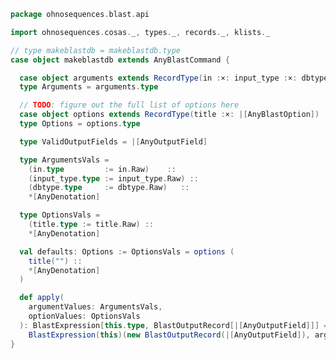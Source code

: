 
```scala
package ohnosequences.blast.api

import ohnosequences.cosas._, types._, records._, klists._

// type makeblastdb = makeblastdb.type
case object makeblastdb extends AnyBlastCommand {

  case object arguments extends RecordType(in :×: input_type :×: dbtype :×: |[AnyBlastOption])
  type Arguments = arguments.type

  // TODO: figure out the full list of options here
  case object options extends RecordType(title :×: |[AnyBlastOption])
  type Options = options.type

  type ValidOutputFields = |[AnyOutputField]

  type ArgumentsVals =
    (in.type         := in.Raw)    ::
    (input_type.type := input_type.Raw) ::
    (dbtype.type     := dbtype.Raw)   ::
    *[AnyDenotation]

  type OptionsVals =
    (title.type := title.Raw) ::
    *[AnyDenotation]

  val defaults: Options := OptionsVals = options (
    title("") ::
    *[AnyDenotation]
  )

  def apply(
    argumentValues: ArgumentsVals,
    optionValues: OptionsVals
  ): BlastExpression[this.type, BlastOutputRecord[|[AnyOutputField]]] =
    BlastExpression(this)(new BlastOutputRecord(|[AnyOutputField]), argumentValues, optionValues)
}

```




[test/scala/CommandGeneration.scala]: ../../../../test/scala/CommandGeneration.scala.md
[test/scala/OutputParsing.scala]: ../../../../test/scala/OutputParsing.scala.md
[test/scala/OutputFieldsSpecification.scala]: ../../../../test/scala/OutputFieldsSpecification.scala.md
[test/scala/igblastn.scala]: ../../../../test/scala/igblastn.scala.md
[main/scala/api/outputFields.scala]: ../outputFields.scala.md
[main/scala/api/options.scala]: ../options.scala.md
[main/scala/api/package.scala]: ../package.scala.md
[main/scala/api/expressions.scala]: ../expressions.scala.md
[main/scala/api/parse/igblastn.scala]: ../parse/igblastn.scala.md
[main/scala/api/commands/blastn.scala]: blastn.scala.md
[main/scala/api/commands/blastp.scala]: blastp.scala.md
[main/scala/api/commands/tblastx.scala]: tblastx.scala.md
[main/scala/api/commands/tblastn.scala]: tblastn.scala.md
[main/scala/api/commands/blastx.scala]: blastx.scala.md
[main/scala/api/commands/makeblastdb.scala]: makeblastdb.scala.md
[main/scala/api/commands/igblastn.scala]: igblastn.scala.md